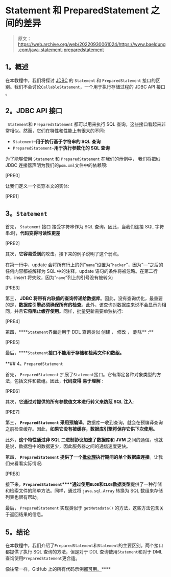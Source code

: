 # Statement 和 PreparedStatement 之间的差异

> 原文：<https://web.archive.org/web/20220930061024/https://www.baeldung.com/java-statement-preparedstatement>

## 1。概述

在本教程中，我们将探讨 [JDBC](/web/20220626082541/https://www.baeldung.com/java-jdbc) 的 `Statement` 和 `PreparedStatement` 接口的区别。我们不会讨论`CallableStatement`，一个用于执行存储过程的 JDBC API 接口 。

## 2。JDBC API 接口

` Statement`和 `PreparedStatement` 都可以用来执行 SQL 查询。这些接口看起来非常相似。然而，它们在特性和性能上有很大的不同:

*   `Statement`–**用于执行基于字符串的 SQL** **查询**
*   `PreparedStatement`–**用于执行参数化的 SQL 查询**

为了能够使用 `Statement` 和 `PreparedStatement` 在我们的示例中， 我们将把`h2` JDBC 连接器声明为我们的`pom.xml`文件中的依赖项:

[PRE0]

让我们定义一个贯穿本文的实体:

[PRE1]

## 3。`Statement`

首先， `Statement` 接口 接受字符串作为 SQL 查询。因此，当我们连接 SQL 字符串:时，**代码变得可读性更差**

[PRE2]

其次，**它容易受到**的攻击。接下来的例子说明了这个弱点。

在第一行中，update 会将所有行上的列“`name`”设置为“`hacker`”，因为“—”之后的任何内容都被解释为 SQL 中的注释，update 语句的条件将被忽略。在第二行中，insert 将失败，因为“`name`”列上的引号没有被转义:

[PRE3]

第三， **JDBC 将带有内联值的查询传递给数据库**。因此，没有查询优化，最重要的是，**数据库引擎必须确保所有的检查**。此外，该查询对数据库来说不会显示为相同，并且**它将阻止缓存使用**。同样，批量更新需要单独执行:

[PRE4]

第四，****`Statement`界面适用于 DDL 查询类似 创建 ， 修改 ， 删除** :**

[PRE5]

最后，****`Statement`****接口不能用于存储和检索文件和数组**。**

 **## 4。`PreparedStatement`

首先， `PreparedStatement` 扩展了`Statement`接口。它有绑定各种对象类型的方法，包括文件和数组。因此，**代码变得** **易于理解** :

[PRE6]

其次，**它通过对提供的所有参数值文本进行转义来防范 SQL 注入**:

[PRE7]

第三， **`PreparedStatement`** **采用预编译**。数据库一收到查询，就会在预编译查询之前检查缓存。因此，**如果它没有被缓存，数据库引擎将保存它供下次使用。**

此外，**这个特性通过非 SQL 二进制协议加速了数据库和 JVM** 之间的通信。也就是说，数据包中的数据更少，因此服务器之间的通信速度更快。

第四， **`PreparedStatement`** **提供了一个[批处理](/web/20220626082541/https://www.baeldung.com/jdbc-batch-processing)执行期间的单个数据库连接**。让我们来看看实际情况:

[PRE8]

接下来，**`PreparedStatement`****通过使用`BLOB`和`CLOB`数据类型**提供了一种存储和检索文件的简单方法。同样，通过将 `java.sql.Array` 转换为 SQL 数组来存储列表也很有帮助。

最后， `PreparedStatement` 实现类似于 `getMetadata()` 的方法，这些方法包含关于返回结果的信息。

## 5。结论

在本教程中，我们介绍了`PreparedStatement`和`Statement`的主要区别。两个接口都提供了执行 SQL 查询的方法，但是对于 DDL 查询使用`Statement`和对于 DML 查询使用`PreparedStatement`更合适。

像往常一样，GitHub 上的所有代码示例[都可用。](https://web.archive.org/web/20220626082541/https://github.com/eugenp/tutorials/tree/master/persistence-modules/core-java-persistence)****